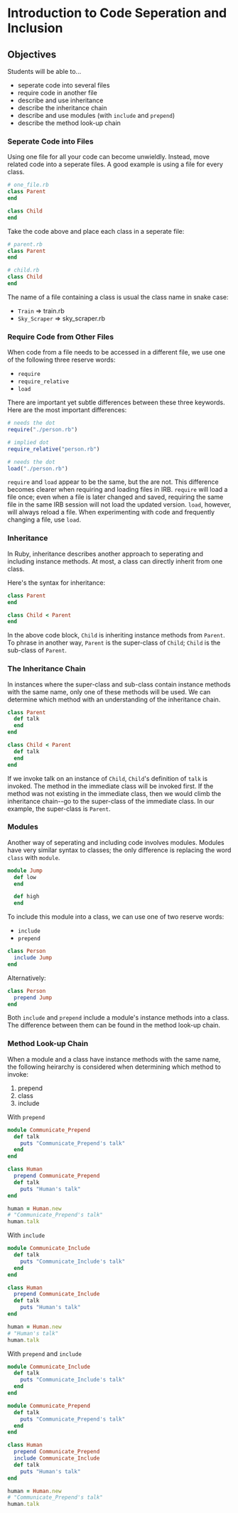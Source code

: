# Introduction to Code Seperation and Inclusion

## Objectives
Students will be able to...

- seperate code into several files
- require code in another file 
- describe and use inheritance
- describe the inheritance chain
- describe and use modules (with `include` and `prepend`)
- describe the method look-up chain

### Seperate Code into Files

Using one file for all your code can become unwieldly. Instead, move related code into a seperate files. A good example is using a file for every class. 

```ruby
# one_file.rb 
class Parent
end

class Child
end
```

Take the code above and place each class in a seperate file: 
```ruby
# parent.rb 
class Parent
end

# child.rb
class Child
end
```

The name of a file containing a class is usual the class name in snake case: 

- `Train` => train.rb
- `Sky_Scraper` => sky_scraper.rb 

### Require Code from Other Files

When code from a file needs to be accessed in a different file, we use one of the following three reserve words: 

- `require`
- `require_relative`
- `load`

There are important yet subtle differences between these three keywords. Here are the most important differences:

```ruby
# needs the dot
require("./person.rb")

# implied dot
require_relative("person.rb")

# needs the dot
load("./person.rb")
```

`require` and `load` appear to be the same, but the are not. This difference becomes clearer when requiring and loading files in IRB. `require` will load a file once; even when a file is later changed and saved, requiring the same file in the same IRB session will not load the updated version. `load`, however, will always reload a file. When experimenting with code and frequently changing a file, use `load`. 

### Inheritance
In Ruby, inheritance describes another approach to seperating and including instance methods. At most, a class can directly inherit from one class.

Here's the syntax for inheritance: 

```ruby
class Parent
end

class Child < Parent
end
```

In the above code block, `Child` is inheriting instance methods from `Parent`. To phrase in another way, `Parent` is the super-class of `Child`; `Child` is the sub-class of `Parent`. 

### The Inheritance Chain
In instances where the super-class and sub-class contain instance methods with the same name, only one of these methods will be used. We can determine which method with an understanding of the inheritance chain. 

```ruby
class Parent
  def talk
  end
end

class Child < Parent
  def talk
  end
end
```

If we invoke talk on an instance of `Child`, `Child`'s definition of `talk` is invoked. The method in the immediate class will be invoked first. If the method was not existing in the immediate class, then we would climb the inheritance chain--go to the super-class of the immediate class. In our example, the super-class is `Parent`.

### Modules
Another way of seperating and including code involves modules. Modules have very similar syntax to classes; the only difference is replacing the word `class` with `module`. 

```ruby
module Jump
  def low
  end

  def high
  end
```

To include this module into a class, we can use one of two reserve words: 

- `include`
- `prepend`

```ruby
class Person
  include Jump
end
```
 
Alternatively: 

```ruby
class Person
  prepend Jump
end
```

Both `include` and `prepend` include a module's instance methods into a class. The difference between them can be found in the method look-up chain. 

### Method Look-up Chain
When a module and a class have instance methods with the same name, the following heirarchy is considered when determining which method to invoke:  

1. prepend
2. class
3. include

With `prepend`
```ruby
module Communicate_Prepend
  def talk
    puts "Communicate_Prepend's talk"
  end
end

class Human
  prepend Communicate_Prepend
  def talk
    puts "Human's talk"
end

human = Human.new
# "Communicate_Prepend's talk"
human.talk 
```

With `include`
```ruby
module Communicate_Include
  def talk
    puts "Communicate_Include's talk"
  end
end

class Human
  prepend Communicate_Include
  def talk
    puts "Human's talk"
end

human = Human.new
# "Human's talk"
human.talk 
```

With `prepend` and `include`
```ruby
module Communicate_Include
  def talk
    puts "Communicate_Include's talk"
  end
end

module Communicate_Prepend
  def talk
    puts "Communicate_Prepend's talk"
  end
end

class Human
  prepend Communicate_Prepend
  include Communicate_Include
  def talk
    puts "Human's talk"
end

human = Human.new
# "Communicate_Prepend's talk"
human.talk 
```
